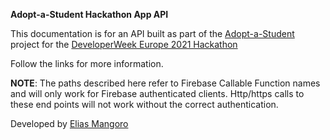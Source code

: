 **Adopt-a-Student Hackathon App API**

This documentation is for an API built as part of the [Adopt-a-Student](https://devpost.com/software/adopt-a-student-nafxvq) project for the [DeveloperWeek Europe 2021 Hackathon](https://dw-europe-2021-hackathon.devpost.com/)

Follow the links for more information.

**NOTE**: The paths described here refer to Firebase Callable Function names and will only work for Firebase authenticated clients. Http/https calls to these end points will not work without the correct authentication.

Developed by [Elias Mangoro](https://github.com/eliasm307)
